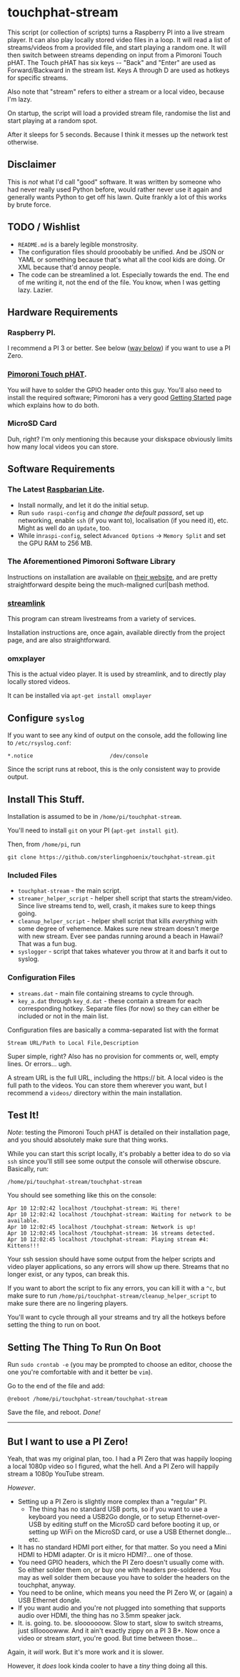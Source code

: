 # touchphat-stream

This script (or collection of scripts) turns a Raspberry PI into a live stream player. It can also play locally stored video files in a loop. It will read a list of streams/videos from a provided file, and start playing a random one. It will then switch between streams depending on input from a Pimoroni Touch pHAT. The Touch pHAT has six keys -- "Back" and "Enter" are used as Forward/Backward in the stream list. Keys A through D are used as hotkeys for specific streams. 

Also note that "stream" refers to either a stream or a local video, because I'm lazy. 

On startup, the script will load a provided stream file, randomise the list and start playing at a random spot. 

After it sleeps for 5 seconds. Because I think it messes up the network test otherwise. 

## Disclaimer

This is _not_ what I'd call "good" software. It was written by someone who had never really used Python before, would rather never use it again and generally wants Python to get off his lawn. Quite frankly a lot of this works by brute force. 

## TODO / Wishlist

* `README.md` is a barely legible monstrosity. 
* The configuration files should prooobably be unified. And be JSON or YAML or something because that's what all the cool kids are doing. Or XML because that'd annoy people. 
* The code can be streamlined a lot. Especially towards the end. The end of me writing it, not the end of the file. You know, when I was getting lazy. Lazier. 

## Hardware Requirements

### Raspberry PI. 

I recommend a PI 3 or better. See below ([way below](#but-i-want-to-use-a-pi-zero)) if you want to use a PI Zero. 

### [Pimoroni Touch pHAT](https://shop.pimoroni.com/products/touch-phat). 

You _will_ have to solder the GPIO header onto this guy. You'll also need to install the required software; Pimoroni has a very good [Getting Started](https://learn.pimoroni.com/tutorial/sandyj/getting-started-with-touch-phat) page which explains how to do both. 

### MicroSD Card

Duh, right? I'm only mentioning this because your diskspace obviously limits how many local videos you can store. 

## Software Requirements

### The Latest [Raspbarian Lite](https://www.raspberrypi.org/downloads/raspbian/).

* Install normally, and let it do the initial setup.
* Run `sudo raspi-config` and *change the default passord*, set up networking, enable `ssh` (if you want to), localisation (if you need it), etc. Might as well do an `Update`, too. 
* While in`raspi-config`, select `Advanced Options` -> `Memory Split` and set the GPU RAM to 256 MB. 

### The Aforementioned Pimoroni Software Library

Instructions on installation are available on [their website](https://learn.pimoroni.com/tutorial/sandyj/getting-started-with-touch-phat), and are pretty straightforward despite being the much-maligned curl|bash method.

### [streamlink](https://github.com/streamlink/streamlink)

This program can stream livestreams from a variety of services. 

Installation instructions are, once again, available directly from the project page, and are also straightforward. 

### omxplayer

This is the actual video player. It is used by streamlink, and to directly play locally stored videos.

It can be installed via `apt-get install omxplayer`

## Configure `syslog`

If you want to see any kind of output on the console, add the following line to `/etc/rsyslog.conf`:

`*.notice                        /dev/console`

Since the script runs at reboot, this is the only consistent way to provide output. 

## Install This Stuff.

Installation is assumed to be in `/home/pi/touchphat-stream`. 

You'll need to install `git` on your PI (`apt-get install git`). 

Then, from `/home/pi`, run

`git clone https://github.com/sterlingphoenix/touchphat-stream.git`

### Included Files

* `touchphat-stream` - the main script. 
* `streamer_helper_script` - helper shell script that starts the stream/video. Since live streams tend to, well, crash, it makes sure to keep things going.
* `cleanup_helper_script` - helper shell script that kills _everything_ with some degree of vehemence. Makes sure new stream doesn't merge with new stream. Ever see pandas running around a beach in Hawaii? That was a fun bug. 
* `syslogger` - script that takes whatever you throw at it and barfs it out to syslog. 

### Configuration Files

* `streams.dat` - main file containing streams to cycle through.  
* `key_a.dat` through `key_d.dat` - these contain a stream for each corresponding hotkey. Separate files (for now) so they can either be included or not in the main list. 

Configuration files are basically a comma-separated list with the format

`Stream URL/Path to Local File,Description`

Super simple, right? Also has no provision for comments or, well, empty lines. Or errors... ugh. 

A stream URL is the full URL, including the https:// bit. A local video is the full path to the videos. You can store them wherever you want, but I recommend a `videos/` directory within the main installation. 

## Test It! 

*Note*: testing the Pimoroni Touch pHAT is detailed on their installation page, and you should absolutely make sure that thing works. 

While you can start this script locally, it's probably a better idea to do so via `ssh` since you'll still see some output the console will otherwise obscure. Basically, run:

    /home/pi/touchphat-stream/touchphat-stream
    
You should see something like this on the console:

    Apr 10 12:02:42 localhost /touchphat-stream: Hi there!
    Apr 10 12:02:42 localhost /touchphat-stream: Waiting for network to be available.
    Apr 10 12:02:45 localhost /touchphat-stream: Network is up!
    Apr 10 12:02:45 localhost /touchphat-stream: 16 streams detected.
    Apr 10 12:02:45 localhost /touchphat-stream: Playing stream #4: Kittens!!!
    
Your ssh session should have some output from the helper scripts and video player applications, so any errors will show up there. Streams that no longer exist, or any typos, can break this. 

If you want to abort the script to fix any errors, you can kill it with a `^c`, but make sure to run `/home/pi/touchphat-stream/cleanup_helper_script` to make sure there are no lingering players. 

You'll want to cycle through all your streams and try all the hotkeys before setting the thing to run on boot.

## Setting The Thing To Run On Boot

Run `sudo crontab -e` (you may be prompted to choose an editor, choose the one you're comfortable with and it better be `vim`).

Go to the end of the file and add:

`@reboot /home/pi/touchphat-stream/touchphat-stream`

Save the file, and reboot. *Done!*

---
    
## But I want to use a PI Zero!

Yeah, that was my original plan, too. I had a PI Zero that was happily looping a local 1080p video so I figured, what the hell. And a PI Zero will happily stream a 1080p YouTube stream. 

*However*. 

* Setting up a PI Zero is slightly more complex than a "regular" PI. 
  * The thing has no standard USB ports, so if you want to use a keyboard you need a USB2Go dongle, or to setup Ethernet-over-USB by editing stuff on the MicroSD card before booting it up, or setting up WiFi on the MicroSD card, or use a USB Ethernet dongle... etc.
* It has no standard HDMI port either, for that matter. So you need a Mini HDMI to HDMI adapter. Or is it micro HDMI?... one of those. 
* You need GPIO headers, which the PI Zero doesn't usually come with. So either solder them on, or buy one with headers pre-soldered. You may as well solder them because you have to solder the headers on the touchphat, anyway. 
* You need to be online, which means you need the PI Zero W, or (again) a USB Ethernet dongle.  
* If you want audio and you're not plugged into something that supports audio over HDMI, the thing has no 3.5mm speaker jack. 
* It. is. going. to. be. slooooooow. Slow to start, slow to switch streams, just sllloooowww. And it ain't exactly zippy on a PI 3 B+. Now once a video or stream _start_, you're good. But time between those... 

Again, it _will_ work. But it's more work and it is slower. 

However, it _does_ look kinda cooler to have a _tiny_ thing doing all this. 
